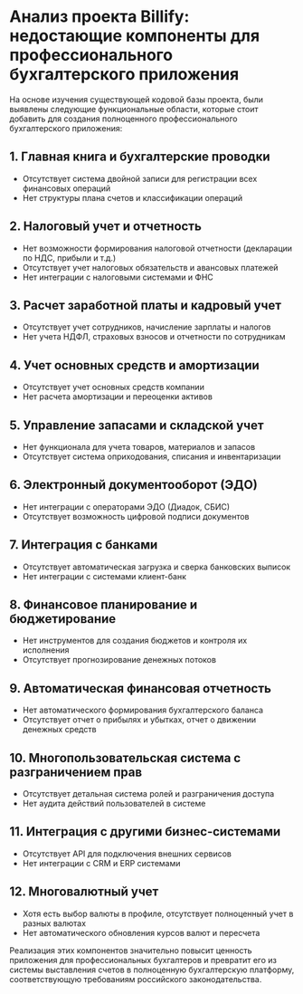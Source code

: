 # Анализ проекта Billify: недостающие компоненты для профессионального бухгалтерского приложения

На основе изучения существующей кодовой базы проекта, были выявлены следующие функциональные области, которые стоит добавить для создания полноценного профессионального бухгалтерского приложения:

## 1. Главная книга и бухгалтерские проводки
- Отсутствует система двойной записи для регистрации всех финансовых операций
- Нет структуры плана счетов и классификации операций

## 2. Налоговый учет и отчетность
- Нет возможности формирования налоговой отчетности (декларации по НДС, прибыли и т.д.)
- Отсутствует учет налоговых обязательств и авансовых платежей
- Нет интеграции с налоговыми системами и ФНС

## 3. Расчет заработной платы и кадровый учет
- Отсутствует учет сотрудников, начисление зарплаты и налогов
- Нет учета НДФЛ, страховых взносов и отчетности по сотрудникам

## 4. Учет основных средств и амортизации
- Отсутствует учет основных средств компании
- Нет расчета амортизации и переоценки активов

## 5. Управление запасами и складской учет
- Нет функционала для учета товаров, материалов и запасов
- Отсутствует система оприходования, списания и инвентаризации

## 6. Электронный документооборот (ЭДО)
- Нет интеграции с операторами ЭДО (Диадок, СБИС)
- Отсутствует возможность цифровой подписи документов

## 7. Интеграция с банками
- Отсутствует автоматическая загрузка и сверка банковских выписок
- Нет интеграции с системами клиент-банк

## 8. Финансовое планирование и бюджетирование
- Нет инструментов для создания бюджетов и контроля их исполнения
- Отсутствует прогнозирование денежных потоков

## 9. Автоматическая финансовая отчетность
- Нет автоматического формирования бухгалтерского баланса
- Отсутствует отчет о прибылях и убытках, отчет о движении денежных средств

## 10. Многопользовательская система с разграничением прав
- Отсутствует детальная система ролей и разграничения доступа
- Нет аудита действий пользователей в системе

## 11. Интеграция с другими бизнес-системами
- Отсутствует API для подключения внешних сервисов
- Нет интеграции с CRM и ERP системами

## 12. Многовалютный учет
- Хотя есть выбор валюты в профиле, отсутствует полноценный учет в разных валютах
- Нет автоматического обновления курсов валют и пересчета

Реализация этих компонентов значительно повысит ценность приложения для профессиональных бухгалтеров и превратит его из системы выставления счетов в полноценную бухгалтерскую платформу, соответствующую требованиям российского законодательства. 